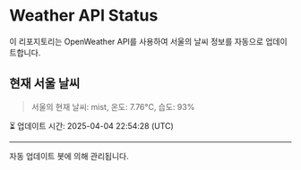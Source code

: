 
# Weather API Status

이 리포지토리는 OpenWeather API를 사용하여 서울의 날씨 정보를 자동으로 업데이트합니다.

## 현재 서울 날씨
> 서울의 현재 날씨: mist, 온도: 7.76°C, 습도: 93%

⏳ 업데이트 시간: 2025-04-04 22:54:28 (UTC)

---
자동 업데이트 봇에 의해 관리됩니다.

